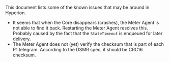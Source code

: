 This document lists some of the known issues that may be around in Hyperion.

- It seems that when the Core disappears (crashes), the Meter Agent is not able to find it back.
Restarting the Meter Agent resolves this.
Probably caused by the fact that the `StateTimeout` is enqueued for later delivery.
- The Meter Agent does not (yet) verify the checksum that is part of each P1 telegram.
According to the DSMR spec, it should be CRC16 checksum.